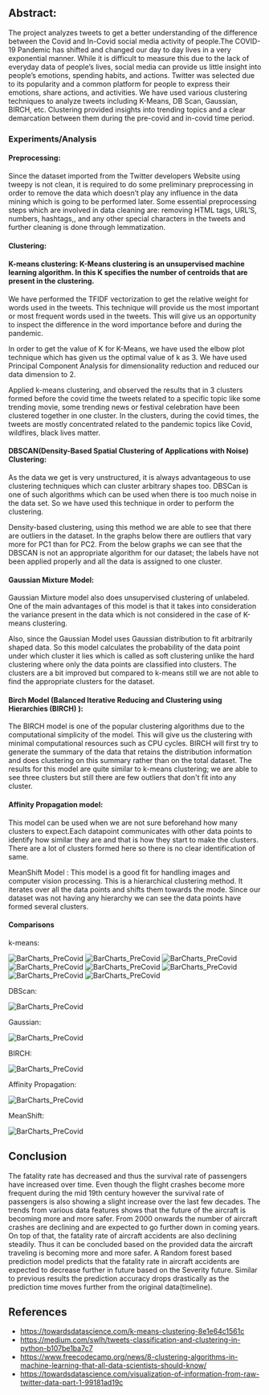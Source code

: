 ## Abstract:

The project analyzes tweets to get a better understanding of the difference between the Covid and In-Covid social media activity of people.The COVID-19 Pandemic has shifted and changed our day to day lives in a very exponential manner. While it is difficult to measure this due to the lack of everyday data of people’s lives, social media can provide us little insight into people’s emotions, spending habits, and actions. Twitter was selected due to its popularity and a common platform for people to express their emotions, share actions, and activities. We have used various clustering techniques to analyze tweets including K-Means, DB Scan, Gaussian, BIRCH, etc. Clustering provided insights into trending topics and a clear demarcation between them during the pre-covid and in-covid time period.


### Experiments/Analysis

#### Preprocessing:

Since the dataset imported from the Twitter developers Website using tweepy is not clean, it is required to do some preliminary preprocessing in order to remove the data which doesn’t play any influence in the data mining which is going to be performed later. Some essential preprocessing steps which are involved in data cleaning are: removing HTML tags, URL’S, numbers, hashtags,, and any other special characters in the tweets and further cleaning is done through lemmatization.

#### Clustering:

#### K-means clustering: K-Means clustering is an unsupervised machine learning algorithm. In this K specifies the number of centroids that are present in the clustering. 

We have performed the TFIDF vectorization to get the relative weight for words used in the tweets. This technique will provide us the most important or most frequent words used in the tweets. This will give us an opportunity to inspect the difference in the word importance before and during the pandemic.

In order to get the value of K for K-Means, we have used the elbow plot technique which has given us the optimal value of k as 3. We have used Principal Component Analysis for dimensionality reduction and reduced our data dimension to 2.

Applied k-means clustering, and observed the results that in 3 clusters formed before the covid time the tweets related to a specific topic like some trending movie,  some trending news or festival celebration have been clustered together in one cluster. In the clusters, during the covid times, the tweets are mostly concentrated related to the pandemic topics like Covid, wildfires, black lives matter.


#### DBSCAN(Density-Based Spatial Clustering of Applications with Noise) Clustering: 

As the data we get is very unstructured, it is always advantageous to use clustering techniques which can cluster arbitrary shapes too. DBSCan is one of such algorithms which can be used when there is too much noise in the data set. So we have used this technique in order to perform the clustering.

Density-based clustering, using this method we are able to see that there are outliers in the dataset. In the graphs below there are outliers that vary more for PC1 than for PC2. From the below graphs we can see that the DBSCAN is not an appropriate algorithm for our dataset; the labels have not been applied properly and all the data is assigned to one cluster.




#### Gaussian Mixture Model: 

Gaussian Mixture model also does unsupervised clustering of unlabeled. One of the main advantages of this model is that it takes into consideration the variance present in the data which is not considered in the case of K-means clustering. 

Also, since the Gaussian Model uses Gaussian distribution to fit arbitrarily shaped data. So this model calculates the probability of the data point under which cluster it lies which is called as soft clustering unlike the hard clustering where only the data points are classified into clusters. The clusters are a bit improved but compared to k-means still we are not able to find the appropriate clusters for the dataset.




#### Birch Model (Balanced Iterative Reducing and Clustering using Hierarchies (BIRCH) ): 

The BIRCH model is one of the popular clustering algorithms due to the computational simplicity of the model. This will give us the clustering with minimal computational resources such as CPU cycles. BIRCH will first try to generate the summary of the data that retains the distribution information and does clustering on this summary rather than on the total dataset. The results for this model are quite similar to k-means clustering; we are able to see three clusters but still there are few outliers that don't fit into any cluster.


#### Affinity Propagation model: 

This model can be used when we are not sure beforehand how many clusters to expect.Each datapoint communicates with other data points to identify how similar they are and that is how they start to make the clusters. There are a lot of clusters formed here so there is no clear identification of same.


MeanShift Model : This model is a good fit for handling images and computer vision processing. This is a hierarchical clustering method. It iterates over all the data points and shifts them towards the mode. Since our dataset was not having any hierarchy we can see the data points have formed several clusters. 




#### Comparisons

k-means:

![BarCharts_PreCovid](https://github.com/revanth802/CMPE-255-FA2020-Team6/blob/main/Images_Figures/ScatterPlot1.png)
![BarCharts_PreCovid](https://github.com/revanth802/CMPE-255-FA2020-Team6/blob/main/Images_Figures/ScatterPlot2.png)
![BarCharts_PreCovid](https://github.com/revanth802/CMPE-255-FA2020-Team6/blob/main/Images_Figures/PrecovidC1.png)
![BarCharts_PreCovid](https://github.com/revanth802/CMPE-255-FA2020-Team6/blob/main/Images_Figures/Precovidc2.png)
![BarCharts_PreCovid](https://github.com/revanth802/CMPE-255-FA2020-Team6/blob/main/Images_Figures/Precovidc3.png)
![BarCharts_PreCovid](https://github.com/revanth802/CMPE-255-FA2020-Team6/blob/main/Images_Figures/Precovidc4.png)
![BarCharts_PreCovid](https://github.com/revanth802/CMPE-255-FA2020-Team6/blob/main/Images_Figures/Precovidc5.png)
![BarCharts_PreCovid](https://github.com/revanth802/CMPE-255-FA2020-Team6/blob/main/Images_Figures/Precovid5.png)

DBScan:

![BarCharts_PreCovid](https://github.com/revanth802/CMPE-255-FA2020-Team6/blob/main/Images_Figures/DBScan.png)

Gaussian:

![BarCharts_PreCovid](https://github.com/revanth802/CMPE-255-FA2020-Team6/blob/main/Images_Figures/G.png)

BIRCH:

![BarCharts_PreCovid](https://github.com/revanth802/CMPE-255-FA2020-Team6/blob/main/Images_Figures/birch.png)

Affinity Propagation:

![BarCharts_PreCovid](https://github.com/revanth802/CMPE-255-FA2020-Team6/blob/main/Images_Figures/affinity.png)

MeanShift:

![BarCharts_PreCovid](https://github.com/revanth802/CMPE-255-FA2020-Team6/blob/main/Images_Figures/MeanShift.png)

## Conclusion

The fatality rate has decreased and thus the survival rate of passengers have increased over time. Even though the flight crashes become more frequent during the mid 19th century however the survival rate of passengers is also showing a slight increase over the last few decades. The trends from various data features shows that the future of the aircraft is becoming more and more safer. From 2000 onwards the number of aircraft crashes are declining and are expected to go further down in coming years. On top of that, the fatality rate of aircraft accidents are also declining steadily. Thus it can be concluded based on the provided data the aircraft traveling is becoming more and more safer. 
A Random forest based prediction model predicts that the fatality rate in aircraft accidents are expected to decrease further in future based on the Severity future. Similar to previous results the prediction accuracy drops drastically as the prediction time moves further from the original data(timeline).


## References
- https://towardsdatascience.com/k-means-clustering-8e1e64c1561c 
- https://medium.com/swlh/tweets-classification-and-clustering-in-python-b107be1ba7c7
- https://www.freecodecamp.org/news/8-clustering-algorithms-in-machine-learning-that-all-data-scientists-should-know/
- https://towardsdatascience.com/visualization-of-information-from-raw-twitter-data-part-1-99181ad19c

